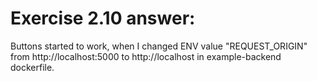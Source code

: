 # Exercise 2.10 answer:

Buttons started to work, when I changed ENV value "REQUEST_ORIGIN" from http://localhost:5000 to http://localhost in example-backend dockerfile.